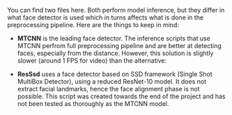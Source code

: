 You can find two files here. Both perform model inference, but they differ in what face detector is used which in turns affects what is done in the preprocessing pipeline.
Here are the things to keep in mind:

- **MTCNN** is the leading face detector. The inference scripts that use MTCNN perfrom full preprocessing pipeline and are better at
detecting faces, especially from the distance. However, this solution is slightly slower (around 1 FPS for video) than the alternative:

- **ResSsd** uses a face detector based on SSD framework (Single Shot MultiBox Detector), using a reduced ResNet-10 model.
It does not extract facial landmarks, hence the face alignment phase is not possible. This script was created towards the end of the 
project and has not been tested as thoroughly as the MTCNN model.
